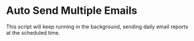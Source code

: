 # Auto Send Multiple Emails
 This script will keep running in the background, sending daily email reports at the scheduled time.
